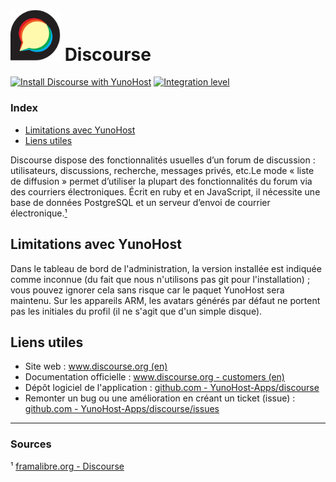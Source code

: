 # <img src="/images/discourse_logo.svg" width="80px" alt="logo de Discourse"> Discourse

[![Install Discourse with YunoHost](https://install-app.yunohost.org/install-with-yunohost.png)](https://install-app.yunohost.org/?app=discourse) [![Integration level](https://dash.yunohost.org/integration/discourse.svg)](https://ci-apps.yunohost.org/jenkins/job/discourse%20%28Community%29/lastBuild/consoleFull)

### Index

- [Limitations avec YunoHost](#limitations-avec-yunohost)
- [Liens utiles](#liens-utiles)

Discourse dispose des fonctionnalités usuelles d’un forum de discussion : utilisateurs, discussions, recherche, messages privés, etc.Le mode « liste de diffusion » permet d’utiliser la plupart des fonctionnalités du forum via des courriers électroniques. Écrit en ruby et en JavaScript, il nécessite une base de données PostgreSQL et un serveur d’envoi de courrier électronique.[¹](#sources)

## Limitations avec YunoHost

Dans le tableau de bord de l'administration, la version installée est indiquée comme inconnue (du fait que nous n'utilisons pas git pour l'installation) ; vous pouvez ignorer cela sans risque car le paquet YunoHost sera maintenu. Sur les appareils ARM, les avatars générés par défaut ne portent pas les initiales du profil (il ne s'agit que d'un simple disque).

## Liens utiles

 + Site web : [www.discourse.org (en)](https://www.discourse.org/)
 + Documentation officielle : [www.discourse.org - customers (en)](https://www.discourse.org/customers)
 + Dépôt logiciel de l'application : [github.com - YunoHost-Apps/discourse](https://github.com/YunoHost-Apps/discourse_ynh)
 + Remonter un bug ou une amélioration en créant un ticket (issue) : [github.com - YunoHost-Apps/discourse/issues](https://github.com/YunoHost-Apps/discourse_ynh/issues)

 ------

 ### Sources

¹ [framalibre.org - Discourse](https://framalibre.org/content/discourse)
